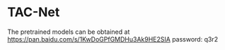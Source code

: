 # TAC-Net
The pretrained models can be obtained at https://pan.baidu.com/s/1KwDoGPfGMDHu3Ak9HE2SIA 
password: q3r2 
